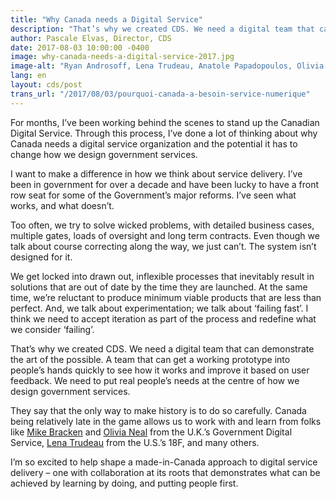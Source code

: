 ```yaml
---
title: "Why Canada needs a Digital Service"
description: "That’s why we created CDS. We need a digital team that can demonstrate the art of the possible. A team that can get a working prototype into people’s hands quickly to see how it works and improve it based on user feedback. We need to put real people’s needs at the centre of how we design government services."
author: Pascale Elvas, Director, CDS
date: 2017-08-03 10:00:00 -0400
image: why-canada-needs-a-digital-service-2017.jpg
image-alt: "Ryan Androsoff, Lena Trudeau, Anatole Papadopoulos, Olivia Neal, and Pascale Elvas"
lang: en
layout: cds/post
trans_url: "/2017/08/03/pourquoi-canada-a-besoin-service-numerique"
---
```

For months, I’ve been working behind the scenes to stand up the Canadian Digital Service. Through this process, I’ve done a lot of thinking about why Canada needs a digital service organization and the potential it has to change how we design government services.

I want to make a difference in how we think about service delivery. I’ve been in government for over a decade and have been lucky to have a front row seat for some of the Government’s major reforms. I’ve seen what works, and what doesn’t.

Too often, we try to solve wicked problems, with detailed business cases, multiple gates, loads of oversight and long term contracts. Even though we talk about course correcting along the way, we just can’t. The system isn’t designed for it.

We get locked into drawn out, inflexible processes that inevitably result in solutions that are out of date by the time they are launched. At the same time, we’re reluctant to produce minimum viable products that are less than perfect. And, we talk about experimentation; we talk about ‘failing fast’. I think we need to accept iteration as part of the process and redefine what we consider ‘failing’.

That’s why we created CDS. We need a digital team that can demonstrate the art of the possible. A team that can get a working prototype into people’s hands quickly to see how it works and improve it based on user feedback. We need to put real people’s needs at the centre of how we design government services.  

They say that the only way to make history is to do so carefully. Canada being relatively late in the game allows us to work with and learn from folks like [Mike Bracken](https://twitter.com/MTBracken) and [Olivia Neal](https://twitter.com/LivNeal) from the U.K.’s Government Digital Service, [Lena Trudeau](https://twitter.com/ltrudeau) from the U.S.’s 18F, and many others.

I’m so excited to help shape a made-in-Canada approach to digital service delivery – one with collaboration at its roots that demonstrates what can be achieved by learning by doing, and putting people first.
